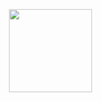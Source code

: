 <div style="display: flex; justify-content: center; align-items: center; height: 100vh;">
    <img src="https://media4.giphy.com/media/v1.Y2lkPTc5MGI3NjExZG43N2YzeWE1am92bWN2ejI5cDl3NmE3YzdweG8wMzNtajV1dTZieiZlcD12MV9naWZzX3NlYXJjaCZjdD1n/QDjpIL6oNCVZ4qzGs7/giphy.webp" 
         style="width: 150px; height: 150px;" />
</div>


<br/>
<h1 align="center">Hi 👋, I'm Tanisha Rathore</h1>
<h3 align="center">Problem-solver, coding with precision and innovation</h3>

<br/>

- 🌱 I’m currently learning **C++, DSA, DBMS, Web-Development, AIML, OS**

- 💬 Ask me about **C++, DSA, AIML**

- 📫 How to reach me **rathoretanisha420@gmail.com**

- 🎯 Fun fact: I compile ideas into reality faster than I respond to calls!**

<br/>
<hr>
<h3 align="left">Connect with me:</h3>
<p align="left">
<a href="https://www.linkedin.com/in/tanisha-rathore-702b62258/" target="blank"><img align="center" src="https://raw.githubusercontent.com/rahuldkjain/github-profile-readme-generator/master/src/images/icons/Social/linked-in-alt.svg" alt="Tanisha" height="30" width="40" /></a>

<!--<a href="https://codolio.com/profile/tanisha_10" target="blank"><img align="center" src="https://www.google.com/imgres?q=codolio%20icon%20.svg&imgurl=https%3A%2F%2Fd3hr337ydpgtsa.cloudfront.net%2Fassets%2FBanner.png&imgrefurl=https%3A%2F%2Fcodolio.com%2F&docid=aJ45avWjspQXwM&tbnid=DER70WAUyw3djM&vet=12ahUKEwiOtqjyn8uLAxUsdvUHHcTbPOAQM3oECBcQAA..i&w=4800&h=2520&hcb=2&ved=2ahUKEwiOtqjyn8uLAxUsdvUHHcTbPOAQM3oECBcQAA" alt="tanisha_10" height="30" width="40" /></a>-->

<a href="https://leetcode.com/u/Tanisha_10/" target="blank"><img align="center" src="https://raw.githubusercontent.com/rahuldkjain/github-profile-readme-generator/master/src/images/icons/Social/leet-code.svg" alt="Tanisha_10" height="30" width="40" /></a>

<a href="https://www.geeksforgeeks.org/user/rathoretafl8n/" target="blank"><img align="center" src="https://raw.githubusercontent.com/rahuldkjain/github-profile-readme-generator/master/src/images/icons/Social/geeks-for-geeks.svg" alt="rathoretafl8n" height="30" width="40" /></a>

<a href="https://www.hackerrank.com/profile/rathoretanisha41" target="blank"><img align="center" src="https://raw.githubusercontent.com/rahuldkjain/github-profile-readme-generator/master/src/images/icons/Social/hackerrank.svg" alt="rathoretanisha41" height="30" width="40" /></a>
</p>

<br/>
<hr>
<h3 align="left">Languages and Tools:</h3>
<p align="left">
<a href="https://isocpp.org/" target="_blank" rel="noreferrer"> 
    <img src="https://raw.githubusercontent.com/devicons/devicon/master/icons/cplusplus/cplusplus-original.svg" alt="c++" width="40" height="40"/> 
</a> &nbsp;&nbsp;

<a href="https://www.java.com" target="_blank" rel="noreferrer"> 
    <img src="https://raw.githubusercontent.com/devicons/devicon/master/icons/java/java-original.svg" alt="java" width="40" height="40"/> 
</a> &nbsp;&nbsp;

<a href="https://www.mysql.com/" target="_blank" rel="noreferrer"> 
    <img src="https://raw.githubusercontent.com/devicons/devicon/master/icons/mysql/mysql-original-wordmark.svg" alt="mysql" width="40" height="40"/> 
</a> &nbsp;&nbsp;

<a href="https://code.visualstudio.com/" target="_blank" rel="noreferrer"> 
    <img src="https://cdn.jsdelivr.net/gh/devicons/devicon/icons/vscode/vscode-original.svg" alt="vscode" width="40" height="40"/> 
</a> &nbsp;&nbsp;

<a href="https://www.eclipse.org/" target="_blank" rel="noreferrer"> 
    <img src="https://raw.githubusercontent.com/devicons/devicon/master/icons/eclipse/eclipse-original.svg" alt="eclipse" width="40" height="40"/> 
</a> &nbsp;&nbsp;

<a href="https://jupyter.org/" target="_blank" rel="noreferrer"> 
    <img src="https://raw.githubusercontent.com/devicons/devicon/master/icons/jupyter/jupyter-original-wordmark.svg" alt="jupyter" width="40" height="40"/> 
</a> &nbsp;&nbsp;

<a href="https://www.w3.org/html/" target="_blank" rel="noreferrer"> 
    <img src="https://raw.githubusercontent.com/devicons/devicon/master/icons/html5/html5-original-wordmark.svg" alt="html5" width="40" height="40"/> 
</a> &nbsp;&nbsp;

<a href="https://www.w3schools.com/css/" target="_blank" rel="noreferrer"> 
    <img src="https://raw.githubusercontent.com/devicons/devicon/master/icons/css3/css3-original-wordmark.svg" alt="css3" width="40" height="40"/> 
</a> &nbsp;&nbsp;

<a href="https://developer.mozilla.org/en-US/docs/Web/JavaScript" target="_blank" rel="noreferrer"> 
    <img src="https://raw.githubusercontent.com/devicons/devicon/master/icons/javascript/javascript-original.svg" alt="javascript" width="40" height="40"/> 
</a>
 </p>

<br/>
<hr>

<h3> Profile on Coding Platforms: </h3>

<p align="center">
<a href="https://leetcode.com/u/Tanisha_10/" rel="nofollow">Leetcode</a>🏆
&nbsp;&nbsp;&nbsp;&nbsp;&nbsp;&nbsp;
  <a href="https://www.geeksforgeeks.org/user/rathoretafl8n/" rel="nofollow">GeeksForGeeks</a>🏆&nbsp;&nbsp;&nbsp;&nbsp;&nbsp;&nbsp;
   <a href="https://www.codechef.com/users/tanirath_10" rel="nofollow">CodeChef</a>🏆&nbsp;&nbsp;&nbsp;&nbsp;&nbsp;&nbsp;
  <a href="https://www.naukri.com/code360/profile/3d98d3be-bf35-4f24-b26f-39dd6e02b8cd" rel="nofollow">CodeStudio</a>🏆 &nbsp;&nbsp;&nbsp;&nbsp;&nbsp;&nbsp;
  <a href="https://codolio.com/profile/tanisha_10" rel="nofollow">Codolio</a>🏆
</p>
       <br/>
<hr></hr>

<table>
      <thead>
            <tr>
                  <th>
                    <img align="center" src="https://github-readme-stats.vercel.app/api/top-langs?username=tanisharathore&show_icons=true&locale=en&layout=compact" alt="tanisharathore" /> 
                </th>
                <th>
                    <img align="center" src="https://github-readme-stats.vercel.app/api?username=tanisharathore&show_icons=true&locale=en" alt="tanisharathore" />
                </th>
            </tr>
      </thead>
</table>


<p align="center">🌟 Be yourself; everyone else is already taken." — Oscar Wildet</p>
